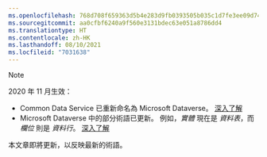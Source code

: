 ```yaml
---
ms.openlocfilehash: 768d708f659363d5b4e283d9fb0393505b035c1d7fe3ee09d74ea17eab87a8f0
ms.sourcegitcommit: aa0cfbf6240a9f560e3131bdec63e051a8786dd4
ms.translationtype: HT
ms.contentlocale: zh-HK
ms.lasthandoff: 08/10/2021
ms.locfileid: "7031638"
---
```

> [!NOTE]
> 2020 年 11 月生效：
> - Common Data Service 已重新命名為 Microsoft Dataverse。 [深入了解](https://aka.ms/PAuAppBlog)
> - Microsoft Dataverse 中的部分術語已更新。 例如，*實體* 現在是 *資料表*，而 *欄位* 則是 *資料行*。 [深入了解](/powerapps/maker/data-platform/data-platform-intro)
>
> 本文章即將更新，以反映最新的術語。